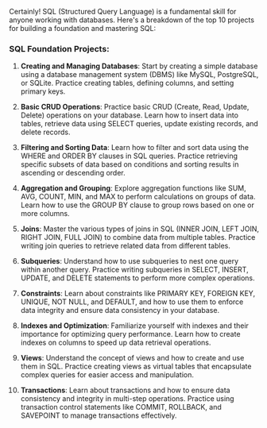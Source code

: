 Certainly! SQL (Structured Query Language) is a fundamental skill for anyone working with databases. Here's a breakdown of the top 10 projects for building a foundation and mastering SQL:

### SQL Foundation Projects:

1. **Creating and Managing Databases**: Start by creating a simple database using a database management system (DBMS) like MySQL, PostgreSQL, or SQLite. Practice creating tables, defining columns, and setting primary keys.

2. **Basic CRUD Operations**: Practice basic CRUD (Create, Read, Update, Delete) operations on your database. Learn how to insert data into tables, retrieve data using SELECT queries, update existing records, and delete records.

3. **Filtering and Sorting Data**: Learn how to filter and sort data using the WHERE and ORDER BY clauses in SQL queries. Practice retrieving specific subsets of data based on conditions and sorting results in ascending or descending order.

4. **Aggregation and Grouping**: Explore aggregation functions like SUM, AVG, COUNT, MIN, and MAX to perform calculations on groups of data. Learn how to use the GROUP BY clause to group rows based on one or more columns.

5. **Joins**: Master the various types of joins in SQL (INNER JOIN, LEFT JOIN, RIGHT JOIN, FULL JOIN) to combine data from multiple tables. Practice writing join queries to retrieve related data from different tables.

6. **Subqueries**: Understand how to use subqueries to nest one query within another query. Practice writing subqueries in SELECT, INSERT, UPDATE, and DELETE statements to perform more complex operations.

7. **Constraints**: Learn about constraints like PRIMARY KEY, FOREIGN KEY, UNIQUE, NOT NULL, and DEFAULT, and how to use them to enforce data integrity and ensure data consistency in your database.

8. **Indexes and Optimization**: Familiarize yourself with indexes and their importance for optimizing query performance. Learn how to create indexes on columns to speed up data retrieval operations.

9. **Views**: Understand the concept of views and how to create and use them in SQL. Practice creating views as virtual tables that encapsulate complex queries for easier access and manipulation.

10. **Transactions**: Learn about transactions and how to ensure data consistency and integrity in multi-step operations. Practice using transaction control statements like COMMIT, ROLLBACK, and SAVEPOINT to manage transactions effectively.
